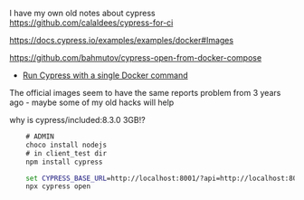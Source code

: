 
I have my own old notes about cypress
https://github.com/calaldees/cypress-for-ci

https://docs.cypress.io/examples/examples/docker#Images

https://github.com/bahmutov/cypress-open-from-docker-compose
* [Run Cypress with a single Docker command](https://www.cypress.io/blog/2019/05/02/run-cypress-with-a-single-docker-command/)

The official images seem to have the same reports problem from 3 years ago - maybe some of my old hacks will help

why is cypress/included:8.3.0 3GB!?

```cmd
    # ADMIN
    choco install nodejs
    # in client_test dir
    npm install cypress

    set CYPRESS_BASE_URL=http://localhost:8001/?api=http://localhost:8000
    npx cypress open
```
